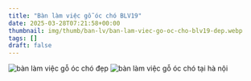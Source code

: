 ```yaml
---
title: "Bàn làm việc gỗ óc chó BLV19"
date: 2025-03-28T07:21:58+00:00
thumbnail: img/thumb/ban-lv/ban-lam-viec-go-oc-cho-blv19-dep.webp
tags: []
draft: false
---
```

![bàn làm việc gỗ óc chó đẹp](/img/ban-lv/blv19/ban-lam-viec-go-oc-cho-blv19-1.webp)
![bàn làm việc gỗ óc chó tại hà nội](/img/ban-lv/blv19/ban-lam-viec-go-oc-cho-blv19-2.webp)